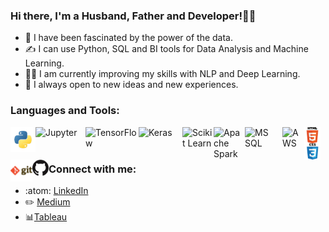 ﻿### Hi there, I'm a Husband, Father and Developer!:raising_hand_man:


- :100: I have been fascinated by the power of the data.
- :writing_hand: I can use Python, SQL and BI tools for Data Analysis and Machine Learning.
- :running_man: I am currently improving my skills with NLP and Deep Learning.
- :handshake: I always open to new ideas and new experiences.


### Languages and Tools:


<img align="left" alt="Python" width="40px" src="https://raw.githubusercontent.com/github/explore/80688e429a7d4ef2fca1e82350fe8e3517d3494d/topics/python/python.png" />

<img align="left" alt="Jupyter" width="80px" src="https://encrypted-tbn0.gstatic.com/images?q=tbn:ANd9GcRLqIHmcbMAcDmLjLiCYnW3hm9EUypj9QJQTg&usqp=CAU" />

<img align="left" alt="TensorFlow" width="85px" src="https://encrypted-tbn0.gstatic.com/images?q=tbn:ANd9GcQDjasst-lmQ2zB9sMNPQxQAXrvDmDHxxSNLw&usqp=CAU" />

<img align="left" alt="Keras" width="70px" src="https://encrypted-tbn0.gstatic.com/images?q=tbn:ANd9GcRwS3kndalyY-lNJ77-B_yGGm5gBAZ2JRXZng&usqp=CAU" />

<img align="left" alt="Scikit Learn" width="50px" src="https://encrypted-tbn0.gstatic.com/images?q=tbn:ANd9GcTWqe8229UE1DsRYR06QaKSop6cyWqcewXbXw&usqp=CAU" />

<img align="left" alt="Apache Spark" width="50px" src="https://encrypted-tbn0.gstatic.com/images?q=tbn:ANd9GcQ_wS69x0hzjZx6VqzntgoIqMWrJbFnVlhLrQ&usqp=CAU" />

<img align="left" alt="MS SQL" width="60px" src="https://encrypted-tbn0.gstatic.com/images?q=tbn:ANd9GcR9bZ6mp9bzhrY-GE_tXp_YOv0tUw5KtB4CfQ&usqp=CAU" />

<img align="left" alt="AWS" width="35px" src="https://upload.wikimedia.org/wikipedia/commons/thumb/9/93/Amazon_Web_Services_Logo.svg/1200px-Amazon_Web_Services_Logo.svg.png" />

<img align="left" alt="HTML5" width="26px" src="https://raw.githubusercontent.com/github/explore/80688e429a7d4ef2fca1e82350fe8e3517d3494d/topics/html/html.png" />

<img align="left" alt="CSS3" width="26px" src="https://raw.githubusercontent.com/github/explore/80688e429a7d4ef2fca1e82350fe8e3517d3494d/topics/css/css.png" />

<img align="left" alt="Git" width="35px" src="https://raw.githubusercontent.com/github/explore/80688e429a7d4ef2fca1e82350fe8e3517d3494d/topics/git/git.png" />

<img align="left" alt="GitHub" width="26px" src="https://raw.githubusercontent.com/github/explore/78df643247d429f6cc873026c0622819ad797942/topics/github/github.png" />

<br />
<br />

### Connect with me:

  - :atom: [LinkedIn]( https://www.linkedin.com/in/fatih-fidan-96979a158/)
  - :pencil2: [Medium](https://fatihfidan.medium.com/)
  - :bar_chart:[Tableau](https://public.tableau.com/profile/fatih.fidan#!/)


